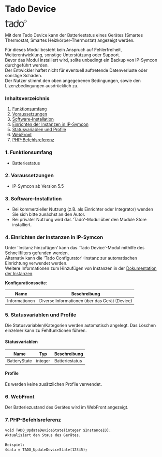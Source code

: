# Tado Device

![Image](../imgs/tado_logo.png)  

Mit dem Tado Device kann der Batteriestatus eines Gerätes (Smartes Thermostat, Smartes Heizkörper-Thermostat) angezeigt werden. 

Für dieses Modul besteht kein Anspruch auf Fehlerfreiheit, Weiterentwicklung, sonstige Unterstützung oder Support.  
Bevor das Modul installiert wird, sollte unbedingt ein Backup von IP-Symcon durchgeführt werden.  
Der Entwickler haftet nicht für eventuell auftretende Datenverluste oder sonstige Schäden.  
Der Nutzer stimmt den oben angegebenen Bedingungen, sowie den Lizenzbedingungen ausdrücklich zu.  

### Inhaltsverzeichnis

1. [Funktionsumfang](#1-funktionsumfang)
2. [Voraussetzungen](#2-voraussetzungen)
3. [Software-Installation](#3-software-installation)
4. [Einrichten der Instanzen in IP-Symcon](#4-einrichten-der-instanzen-in-ip-symcon)
5. [Statusvariablen und Profile](#5-statusvariablen-und-profile)
6. [WebFront](#6-webfront)
7. [PHP-Befehlsreferenz](#7-php-befehlsreferenz)

### 1. Funktionsumfang

* Batteriestatus

### 2. Voraussetzungen

- IP-Symcon ab Version 5.5

### 3. Software-Installation

* Bei kommerzieller Nutzung (z.B. als Einrichter oder Integrator) wenden Sie sich bitte zunächst an den Autor.
* Bei privater Nutzung wird das 'Tado'-Modul über den Module Store installiert.

### 4. Einrichten der Instanzen in IP-Symcon

Unter 'Instanz hinzufügen' kann das 'Tado Device'-Modul mithilfe des Schnellfilters gefunden werden.  
Alternativ kann die 'Tado Configurator'-Instanz zur automatischen Einrichtung verwendet werden.  
Weitere Informationen zum Hinzufügen von Instanzen in der [Dokumentation der Instanzen](https://www.symcon.de/service/dokumentation/konzepte/instanzen/#Instanz_hinzufügen)  

__Konfigurationsseite__:

Name            | Beschreibung
--------------- | ----------------------------------------------
Informationen   | Diverse Informationen über das Gerät (Device)

### 5. Statusvariablen und Profile

Die Statusvariablen/Kategorien werden automatisch angelegt. Das Löschen einzelner kann zu Fehlfunktionen führen.

#### Statusvariablen

Name            | Typ       | Beschreibung
--------------- | --------- | ----------------
BatteryState    | integer   | Batteriestatus

#### Profile

Es werden keine zusätzlichen Profile verwendet.  

### 6. WebFront

Der Batteriezustand des Gerätes wird im WebFront angezeigt.

### 7. PHP-Befehlsreferenz

```text
void TADO_UpdateDeviceState(integer $InstanceID);  
Aktualisiert den Staus des Gerätes. 

Beispiel:
$data = TADO_UpdateDeviceState(12345);
```